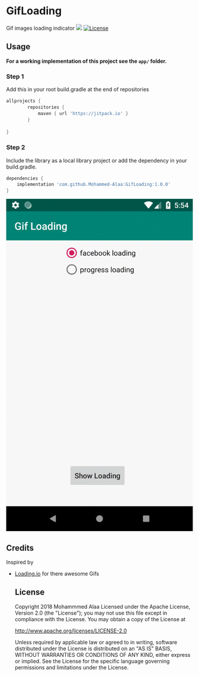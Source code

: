 # GifLoading
Gif images loading indicator
[![](https://jitpack.io/v/Mohammed-Alaa/GifLoading.svg)](https://jitpack.io/#Mohammed-Alaa/GifLoading)
[![License](https://img.shields.io/badge/license-Apache%202-green.svg)](https://www.apache.org/licenses/LICENSE-2.0)  

## Usage

**For a working implementation of this project see the `app/` folder.**

### Step 1

Add this in your root build.gradle at the end of repositories
```groovy
allprojects {
		repositories {
			maven { url 'https://jitpack.io' }
		}
     
}
```

### Step 2

Include the library as a local library project or add the dependency in your build.gradle.

```groovy
dependencies {
    implementation 'com.github.Mohammed-Alaa:GifLoading:1.0.0'
}
```	
  
  ![](gifloading.gif)
  
  
  ## Credits

Inspired by 

- [Loading.io](https://www.loading.io) for there awesome Gifs
  
  ## License

    Copyright 2018 Mohammmed Alaa
	Licensed under the Apache License, Version 2.0 (the "License");
	you may not use this file except in compliance with the License.
	You may obtain a copy of the License at

     http://www.apache.org/licenses/LICENSE-2.0

	Unless required by applicable law or agreed to in writing, software
	distributed under the License is distributed on an "AS IS" BASIS,
	WITHOUT WARRANTIES OR CONDITIONS OF ANY KIND, either express or implied.
	See the License for the specific language governing permissions and
	limitations under the License.
  
